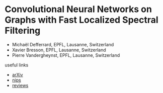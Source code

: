 # Convolutional Neural Networks on Graphs with Fast Localized Spectral Filtering
- Michaël Defferrard, EPFL, Lausanne, Switzerland
- Xavier Bresson, EPFL, Lausanne, Switzerland
- Pierre Vandergheynst, EPFL, Lausanne, Switzerland

useful links
- [arXiv](https://arxiv.org/pdf/1606.09375.pdf)
- [nips](https://papers.nips.cc/paper/6081-convolutional-neural-networks-on-graphs-with-fast-localized-spectral-filtering)
- [reviews](http://media.nips.cc/nipsbooks/nipspapers/paper_files/nips29/reviews/1911.html)
